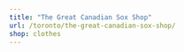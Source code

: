 ```yaml
---
title: "The Great Canadian Sox Shop"
url: /toronto/the-great-canadian-sox-shop/
shop: clothes
---
```

